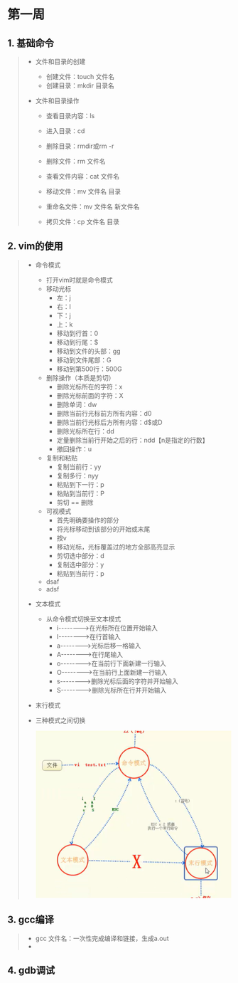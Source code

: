 # 第一周

## 1. 基础命令

> - 文件和目录的创建
>
>   - 创建文件：touch 文件名
>   - 创建目录：mkdir 目录名
>
> - 文件和目录操作
>
>   - 查看目录内容：ls
>   - 进入目录：cd
>   - 删除目录：rmdir或rm -r
>   - 删除文件：rm 文件名
>   - 查看文件内容：cat 文件名
>
>   - 移动文件：mv 文件名 目录
>   - 重命名文件：mv 文件名 新文件名
>   - 拷贝文件：cp 文件名 目录

## 2. vim的使用

>
>
>* 命令模式
>    * 打开vim时就是命令模式
>    * 移动光标
>      - 左：j
>      - 右：l
>      - 下：j
>      - 上：k
>      - 移动到行首：0
>      - 移动到行尾：$
>      - 移动到文件的头部：gg
>      - 移动到文件尾部：G
>      - 移动到第500行：500G
>    * 删除操作（本质是剪切）
>      - 删除光标所在的字符：x
>      - 删除光标前面的字符：X
>      - 删除单词：dw
>      - 删除当前行光标前方所有内容：d0
>      - 删除当前行光标后方所有内容：d$或D
>      - 删除光标所在行：dd
>      - 定量删除当前行开始之后的行：ndd【n是指定的行数】
>      - 撤回操作：u
>    * 复制和粘贴
>      * 复制当前行：yy
>      * 复制多行：nyy
>      * 粘贴到下一行：p
>      * 粘贴到当前行：P
>      * 剪切 == 删除
>    * 可视模式
>      * 首先明确要操作的部分
>      * 将光标移动到该部分的开始或末尾
>      * 按v
>      * 移动光标，光标覆盖过的地方全部高亮显示
>      * 剪切选中部分：d
>      * 复制选中部分：y
>      * 粘贴到当前行：p
>    * dsaf
>    * adsf
>
>* 文本模式
>    * 从命令模式切换至文本模式
>      * i-------->在光标所在位置开始输入
>      * I-------->在行首输入
>      * a-------->光标后移一格输入
>      * A-------->在行尾输入
>      * o-------->在当前行下面新建一行输入
>      * O-------->在当前行上面新建一行输入
>      * s-------->删除光标后面的字符并开始输入
>      * S-------->删除光标所在行并开始输入
>
>  * 末行模式
>
>  * 三种模式之间切换
>
>    ![vim三种模式切换](images/vim-shift.png)

## 3. gcc编译

>* gcc 文件名：一次性完成编译和链接，生成a.out
>* 

##  4. gdb调试

>

